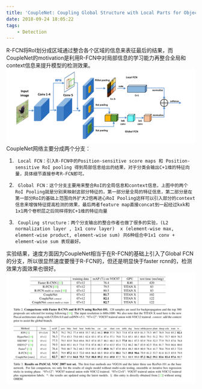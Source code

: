 ```yaml
---
title: 'CoupleNet: Coupling Global Structure with Local Parts for Object Detection'
date: 2018-09-24 18:05:22
tags:
    - Detection
---
```

R-FCN将RoI划分成区域通过整合各个区域的信息来表征最后的结果，而CoupleNet的motivation是利用R-FCN中对局部信息的学习能力再整合全局和context信息来提升模型的检测效果。
![CoupleNet](CoupleNet-Coupling-Global-Structure-with-Local-Parts-for-Object-Detection/image002.png)
CoupleNet网络主要分成两个分支：
1.      Local FCN：引入R-FCN中的Position-sensitive score maps 和 Position-sensitive RoI pooling 得到局部信息给出的结果，对于分类会输出C+1维的特征向量，具体细节直接参考R-FCN即可。
2.      Global FCN：这个分支主要用来整合RoI的全局信息和context信息，上图中的两个RoI Pooling就是分别来映射这部分特征的，第一部分是全局的特征信息，第二部分是在第一部分RoI的基础上范围向外扩大2倍再进心RoI Pooling这样可以引入部分的context信息来增强特征提高检测的效果，最后两者feature map直接concat到一起经过kxk和1x1两个卷积层之后同样得到C+1维的特征向量
3.      Coupling structure：两个分支输出的整合作者也做了很多的实验，(L2 normalization layer , 1x1 conv layer)  x (element-wise max, element-wise product, element-wise sum) 共6种组合中1x1 conv + element-wise sum 表现最好。

实验结果，速度方面因为CoupleNet相当于在R-FCN的基础上引入了Global FCN的分支，所以很显然速度要慢于R-FCN的，但还是明显快于faster rcnn的，检测效果方面效果也很好。
![CoupleNet](CoupleNet-Coupling-Global-Structure-with-Local-Parts-for-Object-Detection/image003.png)
